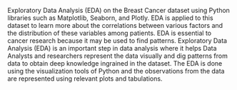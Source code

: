 Exploratory Data Analysis (EDA) on the Breast Cancer dataset using Python libraries such as Matplotlib, Seaborn, and Plotly. 
EDA is applied to this dataset to learn more about the correlations between various factors and the distribution of these variables among patients. EDA is essential to cancer research because it may be used to find patterns.
Exploratory Data Analysis (EDA) is an important step in data analysis where it helps Data Analysts and researchers represent the data visually and dig patterns from data to obtain deep knowledge ingrained in the dataset.
The EDA is done using the visualization tools of Python and the observations from the data are represented using relevant plots and tabulations.
